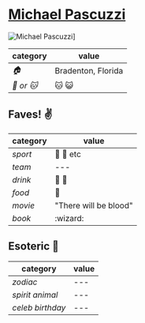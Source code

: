 # [Michael Pascuzzi](https://github.com/gatorpazz)

![Michael Pascuzzi](https://avatars0.githubusercontent.com/u/12232226?v=3&s=460)]

| category | value |
|-----------|-------|
| _:house:_ | Bradenton, Florida |
| _:dog: or :cat:_ | :cat: :smiley_cat: |

## Faves! :v:

| category | value |
|----------|--------|
| _sport_  | :football: :basketball: etc |
| _team_   | --- |
| _drink_  | :beer: :wine_glass: |
| _food_   | :sheep: |
| _movie_  | "There will be blood" |
| _book_   | :wizard: |

## Esoteric :crystal_ball:

| category | value |
|----------|-------|
| _zodiac_ | --- |
| _spirit animal_ | --- |
| _celeb birthday_ | --- |
